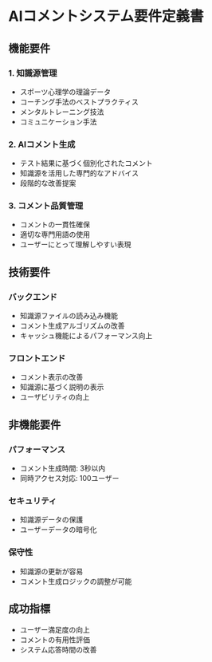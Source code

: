 # AIコメントシステム要件定義書

## 機能要件

### 1. 知識源管理
- スポーツ心理学の理論データ
- コーチング手法のベストプラクティス
- メンタルトレーニング技法
- コミュニケーション手法

### 2. AIコメント生成
- テスト結果に基づく個別化されたコメント
- 知識源を活用した専門的なアドバイス
- 段階的な改善提案

### 3. コメント品質管理
- コメントの一貫性確保
- 適切な専門用語の使用
- ユーザーにとって理解しやすい表現

## 技術要件

### バックエンド
- 知識源ファイルの読み込み機能
- コメント生成アルゴリズムの改善
- キャッシュ機能によるパフォーマンス向上

### フロントエンド
- コメント表示の改善
- 知識源に基づく説明の表示
- ユーザビリティの向上

## 非機能要件

### パフォーマンス
- コメント生成時間: 3秒以内
- 同時アクセス対応: 100ユーザー

### セキュリティ
- 知識源データの保護
- ユーザーデータの暗号化

### 保守性
- 知識源の更新が容易
- コメント生成ロジックの調整が可能

## 成功指標
- ユーザー満足度の向上
- コメントの有用性評価
- システム応答時間の改善 